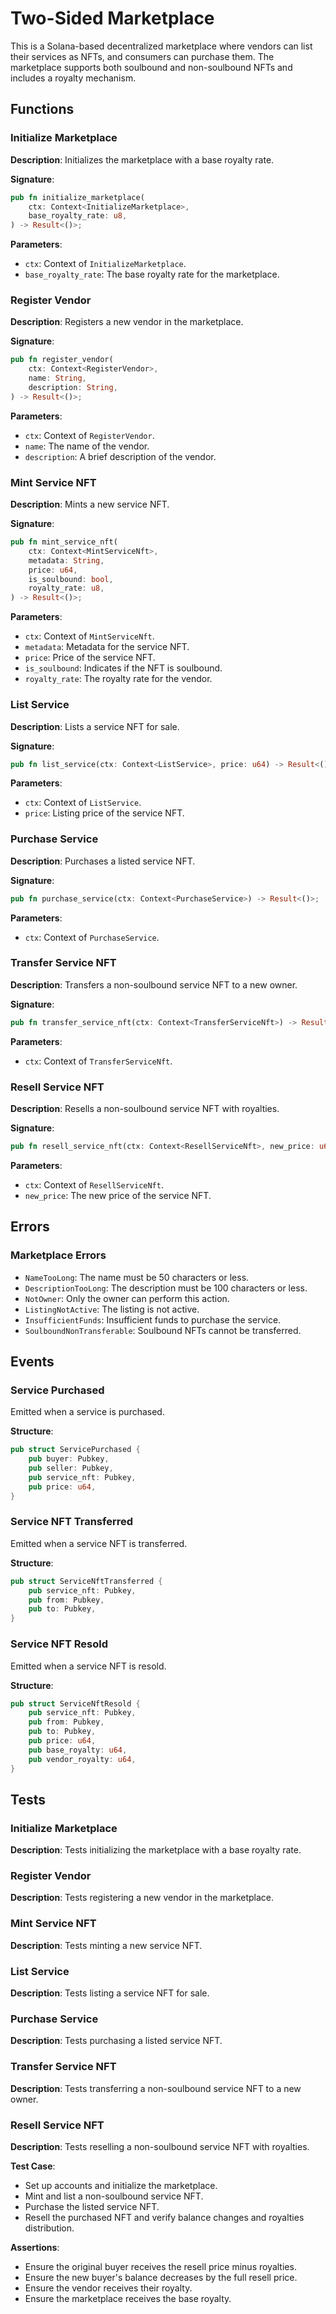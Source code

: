 # Two-Sided Marketplace

This is a Solana-based decentralized marketplace where vendors can list their services as NFTs, and consumers can purchase them. The marketplace supports both soulbound and non-soulbound NFTs and includes a royalty mechanism.

## Functions

### Initialize Marketplace

**Description**: Initializes the marketplace with a base royalty rate.

**Signature**:

```rust
pub fn initialize_marketplace(
    ctx: Context<InitializeMarketplace>,
    base_royalty_rate: u8,
) -> Result<()>;
```

**Parameters**:

- `ctx`: Context of `InitializeMarketplace`.
- `base_royalty_rate`: The base royalty rate for the marketplace.

### Register Vendor

**Description**: Registers a new vendor in the marketplace.

**Signature**:

```rust
pub fn register_vendor(
    ctx: Context<RegisterVendor>,
    name: String,
    description: String,
) -> Result<()>;
```

**Parameters**:

- `ctx`: Context of `RegisterVendor`.
- `name`: The name of the vendor.
- `description`: A brief description of the vendor.

### Mint Service NFT

**Description**: Mints a new service NFT.

**Signature**:

```rust
pub fn mint_service_nft(
    ctx: Context<MintServiceNft>,
    metadata: String,
    price: u64,
    is_soulbound: bool,
    royalty_rate: u8,
) -> Result<()>;
```

**Parameters**:

- `ctx`: Context of `MintServiceNft`.
- `metadata`: Metadata for the service NFT.
- `price`: Price of the service NFT.
- `is_soulbound`: Indicates if the NFT is soulbound.
- `royalty_rate`: The royalty rate for the vendor.

### List Service

**Description**: Lists a service NFT for sale.

**Signature**:

```rust
pub fn list_service(ctx: Context<ListService>, price: u64) -> Result<()>;
```

**Parameters**:

- `ctx`: Context of `ListService`.
- `price`: Listing price of the service NFT.

### Purchase Service

**Description**: Purchases a listed service NFT.

**Signature**:

```rust
pub fn purchase_service(ctx: Context<PurchaseService>) -> Result<()>;
```

**Parameters**:

- `ctx`: Context of `PurchaseService`.

### Transfer Service NFT

**Description**: Transfers a non-soulbound service NFT to a new owner.

**Signature**:

```rust
pub fn transfer_service_nft(ctx: Context<TransferServiceNft>) -> Result<()>;
```

**Parameters**:

- `ctx`: Context of `TransferServiceNft`.

### Resell Service NFT

**Description**: Resells a non-soulbound service NFT with royalties.

**Signature**:

```rust
pub fn resell_service_nft(ctx: Context<ResellServiceNft>, new_price: u64) -> Result<()>;
```

**Parameters**:

- `ctx`: Context of `ResellServiceNft`.
- `new_price`: The new price of the service NFT.

## Errors

### Marketplace Errors

- `NameTooLong`: The name must be 50 characters or less.
- `DescriptionTooLong`: The description must be 100 characters or less.
- `NotOwner`: Only the owner can perform this action.
- `ListingNotActive`: The listing is not active.
- `InsufficientFunds`: Insufficient funds to purchase the service.
- `SoulboundNonTransferable`: Soulbound NFTs cannot be transferred.

## Events

### Service Purchased

Emitted when a service is purchased.

**Structure**:

```rust
pub struct ServicePurchased {
    pub buyer: Pubkey,
    pub seller: Pubkey,
    pub service_nft: Pubkey,
    pub price: u64,
}
```

### Service NFT Transferred

Emitted when a service NFT is transferred.

**Structure**:

```rust
pub struct ServiceNftTransferred {
    pub service_nft: Pubkey,
    pub from: Pubkey,
    pub to: Pubkey,
}
```

### Service NFT Resold

Emitted when a service NFT is resold.

**Structure**:

```rust
pub struct ServiceNftResold {
    pub service_nft: Pubkey,
    pub from: Pubkey,
    pub to: Pubkey,
    pub price: u64,
    pub base_royalty: u64,
    pub vendor_royalty: u64,
}
```

## Tests

### Initialize Marketplace

**Description**: Tests initializing the marketplace with a base royalty rate.

### Register Vendor

**Description**: Tests registering a new vendor in the marketplace.

### Mint Service NFT

**Description**: Tests minting a new service NFT.

### List Service

**Description**: Tests listing a service NFT for sale.

### Purchase Service

**Description**: Tests purchasing a listed service NFT.

### Transfer Service NFT

**Description**: Tests transferring a non-soulbound service NFT to a new owner.

### Resell Service NFT

**Description**: Tests reselling a non-soulbound service NFT with royalties.

**Test Case**:

- Set up accounts and initialize the marketplace.
- Mint and list a non-soulbound service NFT.
- Purchase the listed service NFT.
- Resell the purchased NFT and verify balance changes and royalties distribution.

**Assertions**:

- Ensure the original buyer receives the resell price minus royalties.
- Ensure the new buyer's balance decreases by the full resell price.
- Ensure the vendor receives their royalty.
- Ensure the marketplace receives the base royalty.
